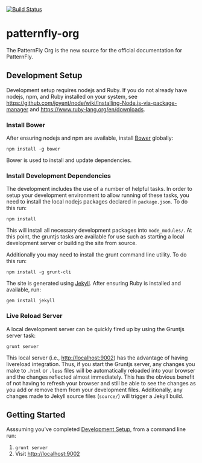 [![Build Status](https://travis-ci.org/patternfly/patternfly-org.svg?branch=master)](https://travis-ci.org/patternfly/patternfly-org)

# patternfly-org

The PatternFly Org is the new source for the official documentation for PatternFly.

## Development Setup

Development setup requires nodejs and Ruby. If you do not already have nodejs, npm, and Ruby installed on your system, see https://github.com/joyent/node/wiki/Installing-Node.js-via-package-manager and https://www.ruby-lang.org/en/downloads.

### Install Bower

After ensuring nodejs and npm are available, install [Bower](http://bower.io/) globally:

    npm install -g bower

Bower is used to install and update dependencies.

### Install Development Dependencies

The development includes the use of a number of helpful tasks. In order to setup your development environment to allow running of these tasks, you need to install the local nodejs packages declared in `package.json`. To do this run:

    npm install

This will install all necessary development packages into `node_modules/`. At this point, the gruntjs tasks are available for use such as starting a local development server or building the site from source.

Additionally you may need to install the grunt command line utility.  To do this run:

    npm install -g grunt-cli

The site is generated using [Jekyll](http://jekyllrb.com/).  After ensuring Ruby is installed and available, run:

    gem install jekyll

### Live Reload Server

A local development server can be quickly fired up by using the Gruntjs server task:

    grunt server

This local server (i.e., [http://localhost:9002](http://localhost:9002)) has the advantage of having livereload integration. Thus, if you start the Gruntjs server, any changes you make to `.html` or `.less` files will be automatically reloaded into your browser and the changes reflected almost immediately. This has the obvious benefit of not having to refresh your browser and still be able to see the changes as you add or remove them from your development files.  Additionally, any changes made to Jekyll source files (`source/`) will trigger a Jekyll build.

## Getting Started

Asssuming you've completed <a href="#development-setup">Development Setup</a>, from a command line run:

1. `grunt server`
1.  Visit [http://localhost:9002](http://localhost:9002)
